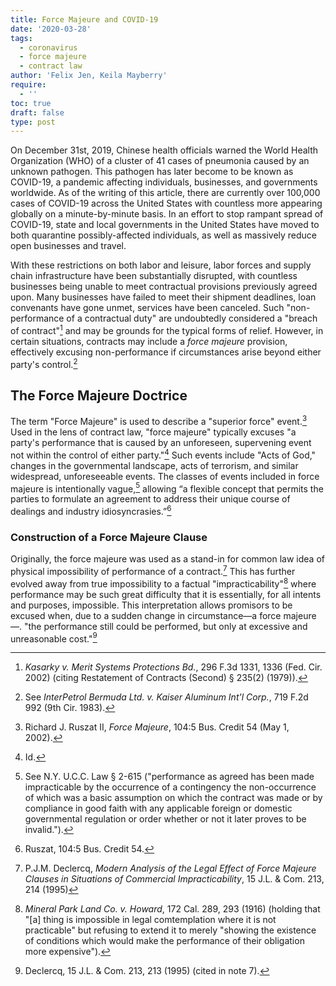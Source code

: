 ```yaml
---
title: Force Majeure and COVID-19
date: '2020-03-28'
tags:
  - coronavirus
  - force majeure
  - contract law
author: 'Felix Jen, Keila Mayberry'
require:
  - ''
toc: true
draft: false
type: post
---
```


On December 31st, 2019, Chinese health officials warned the World Health Organization (WHO) of a cluster of 41 cases of pneumonia caused by an unknown pathogen. This pathogen has later become to be known as COVID-19, a pandemic affecting individuals, businesses, and governments worldwide. As of the writing of this article, there are currently over 100,000 cases of COVID-19 across the United States with countless more appearing globally on a minute-by-minute basis. In an effort to stop rampant spread of COVID-19, state and local governments in the United States have moved to both quarantine possibly-affected individuals, as well as massively reduce open businesses and travel.

With these restrictions on both labor and leisure, labor forces and supply chain infrastructure have been substantially disrupted, with countless businesses being unable to meet contractual provisions previously agreed upon. Many businesses have failed to meet their shipment deadlines, loan convenants have gone unmet, services have been canceled. Such "non-performance of a contractual duty" are undoubtedly considered a "breach of contract"[^1] and may be grounds for the typical forms of relief. However, in certain situations, contracts may include a *force majeure* provision, effectively excusing non-performance if circumstances arise beyond either party's control.[^2]

## The Force Majeure Doctrice

The term "Force Majeure" is used to describe a "superior force" event.[^3] Used in the lens of contract law, "force majeure" typically excuses "a party's performance that is caused by an unforeseen, supervening event not within the control of either party."[^4] Such events include "Acts of God," changes in the governmental landscape, acts of terrorism, and similar widespread, unforeseeable events. The classes of events included in force majeure is intentionally vague,[^5] allowing “a flexible concept that permits the parties to formulate an agreement to address their unique course of dealings and industry idiosyncrasies.”[^6]

### Construction of a Force Majeure Clause

Originally, the force majeure was used as a stand-in for common law idea of physical impossibility of performance of a contract.[^7] This has further evolved away from true impossibility to a factual "impracticability"[^8] where performance may be such great difficulty that it is essentially, for all intents and purposes, impossible. This interpretation allows promisors to be excused when, due to a sudden change in circumstance—a force majeure—. "the performance still could be performed, but only at excessive and unreasonable cost."[^9] 



[^1]: *Kasarky v. Merit Systems Protections Bd.*, 296 F.3d 1331, 1336 (Fed. Cir. 2002) (citing <span class="small-caps">Restatement of Contracts (Second) </span> § 235(2) (1979)).
[^2]: See *InterPetrol Bermuda Ltd. v. Kaiser Aluminum Int'l Corp.*, 719 F.2d 992 (9th Cir. 1983).
[^3]: Richard J. Ruszat II, *Force Majeure*, 104:5 Bus. Credit 54 (May 1, 2002).
[^4]: Id.
[^5]: See N.Y. U.C.C. Law § 2-615 ("performance as agreed has been made impracticable by the occurrence of a contingency the non-occurrence of which was a basic assumption on which the contract was made or by compliance in good faith with any applicable foreign or domestic governmental regulation or order whether or not it later proves to be invalid.").
[^6]: Ruszat, 104:5 Bus. Credit 54.
[^7]: P.J.M. Declercq, *Modern Analysis of the Legal Effect of Force Majeure Clauses in Situations of Commercial Impracticability*, 15 J.L. & Com. 213, 214 (1995)
[^8]: *Mineral Park Land Co. v. Howard*, 172 Cal. 289, 293 (1916) (holding that "[a] thing is impossible in legal comtemplation where it is not practicable" but refusing to extend it to merely "showing the existence of conditions which would make the performance of their obligation more expensive").
[^9]: Declercq, 15 J.L. & Com. 213, 213 (1995) (cited in note 7).


